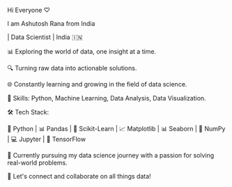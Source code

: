 Hi Everyone ♡

I am Ashutosh Rana from India

| Data Scientist | India 🇮🇳

📊 Exploring the world of data, one insight at a time.

🔍 Turning raw data into actionable solutions.

🌐 Constantly learning and growing in the field of data science.


🔬 Skills: Python, Machine Learning, Data Analysis, Data Visualization.

🛠️ Tech Stack:


🐍 Python | 📊 Pandas | 🧠 Scikit-Learn | 📈 Matplotlib | 📊 Seaborn | 🧮 NumPy | 💻 Jupyter | 🤖 TensorFlow



💼 Currently pursuing my data science journey with a passion for solving real-world problems.

🌱 Let's connect and collaborate on all things data!

<!--
**GitHutAshutosh/GitHutAshutosh** is a ✨ _special_ ✨ repository because its `README.md` (this file) appears on your GitHub profile.

Here are some ideas to get you started:

Hi Everyone
I am Ashutosh Rana from India
| Data Scientist | India 🇮🇳

📊 Exploring the world of data, one insight at a time.
🔍 Turning raw data into actionable solutions.
🌐 Constantly learning and growing in the field of data science.

🔬 Skills: Python, Machine Learning, Data Analysis, Data Visualization.
💼 Currently pursuing my data science journey with a passion for solving real-world problems.

🌱 Let's connect and collaborate on all things data!
-->
